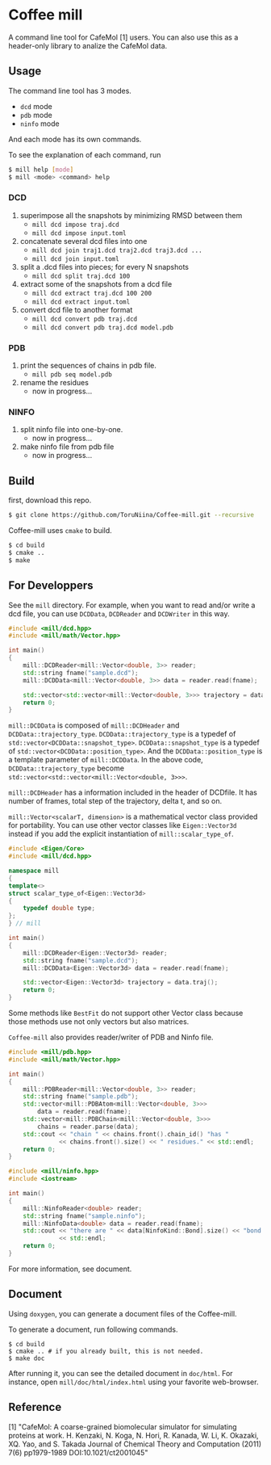 Coffee mill
====

A command line tool for CafeMol [1] users.
You can also use this as a header-only library to analize the CafeMol data.

## Usage

The command line tool has 3 modes.
- `dcd` mode
- `pdb` mode
- `ninfo` mode

And each mode has its own commands.

To see the explanation of each command, run

```sh
$ mill help [mode]
$ mill <mode> <command> help
```

### DCD

1. superimpose all the snapshots by minimizing RMSD between them
   - `mill dcd impose traj.dcd`
   - `mill dcd impose input.toml`
2. concatenate several dcd files into one
   - `mill dcd join traj1.dcd traj2.dcd traj3.dcd ...`
   - `mill dcd join input.toml`
3. split a .dcd files into pieces; for every N snapshots
   - `mill dcd split traj.dcd 100`
4. extract some of the snapshots from a dcd file
   - `mill dcd extract traj.dcd 100 200`
   - `mill dcd extract input.toml`
5. convert dcd file to another format
   - `mill dcd convert pdb traj.dcd`
   - `mill dcd convert pdb traj.dcd model.pdb`

### PDB

1. print the sequences of chains in pdb file.
   - `mill pdb seq model.pdb`
2. rename the residues
   - now in progress...

### NINFO

1. split ninfo file into one-by-one.
   - now in progress...
2. make ninfo file from pdb file
   - now in progress...

## Build

first, download this repo.

```sh
$ git clone https://github.com/ToruNiina/Coffee-mill.git --recursive
```

Coffee-mill uses `cmake` to build.

```sh
$ cd build
$ cmake ..
$ make
```

## For Developpers

See the `mill` directory. For example, when you want to read and/or write
a dcd file, you can use `DCDData`, `DCDReader` and `DCDWriter` in this way.

```cpp
#include <mill/dcd.hpp>
#include <mill/math/Vector.hpp>

int main()
{
    mill::DCDReader<mill::Vector<double, 3>> reader;
    std::string fname("sample.dcd");
    mill::DCDData<mill::Vector<double, 3>> data = reader.read(fname);

    std::vector<std::vector<mill::Vector<double, 3>>> trajectory = data.traj();
    return 0;
}
```

`mill::DCDData` is composed of `mill::DCDHeader` and `DCDData::trajectory_type`.
`DCDData::trajectory_type` is a typedef of `std::vector<DCDData::snapshot_type>`.
`DCDData::snapshot_type` is a typedef of `std::vector<DCDData::position_type>`.
And the `DCDData::position_type` is a template parameter of `mill::DCDData`.
In the above code, `DCDData::trajectory_type` become `std::vector<std::vector<mill::Vector<double, 3>>>`.

`mill::DCDHeader` has a information included in the header of DCDfile.
It has number of frames, total step of the trajectory, delta t, and so on.

`mill::Vector<scalarT, dimension>` is a mathematical vector class provided 
for portability. You can use other vector classes like `Eigen::Vector3d` instead
if you add the explicit instantiation of `mill::scalar_type_of`.

```cpp
#include <Eigen/Core>
#include <mill/dcd.hpp>

namespace mill
{
template<>
struct scalar_type_of<Eigen::Vector3d>
{
    typedef double type;
};
} // mill

int main()
{
    mill::DCDReader<Eigen::Vector3d> reader;
    std::string fname("sample.dcd");
    mill::DCDData<Eigen::Vector3d> data = reader.read(fname);

    std::vector<Eigen::Vector3d> trajectory = data.traj();
    return 0;
}
```

Some methods like `BestFit` do not support other Vector class because those
methods use not only vectors but also matrices.

`Coffee-mill` also provides reader/writer of PDB and Ninfo file.

```cpp
#include <mill/pdb.hpp>
#include <mill/math/Vector.hpp>

int main()
{
    mill::PDBReader<mill::Vector<double, 3>> reader;
    std::string fname("sample.pdb");
    std::vector<mill::PDBAtom<mill::Vector<double, 3>>>
        data = reader.read(fname);
    std::vector<mill::PDBChain<mill::Vector<double, 3>>>
        chains = reader.parse(data);
    std::cout << "chain " << chains.front().chain_id() "has "
              << chains.front().size() << " residues." << std::endl;
    return 0;
}
```

```cpp
#include <mill/ninfo.hpp>
#include <iostream>

int main()
{
    mill::NinfoReader<double> reader;
    std::string fname("sample.ninfo");
    mill::NinfoData<double> data = reader.read(fname);
    std::cout << "there are " << data[NinfoKind::Bond].size() << "bond defined."
              << std::endl;
    return 0;
}
```

For more information, see document.

## Document

Using `doxygen`, you can generate a document files of the Coffee-mill.

To generate a document, run following commands.

    $ cd build
    $ cmake .. # if you already built, this is not needed.
    $ make doc

After running it, you can see the detailed document in `doc/html`.
For instance, open `mill/doc/html/index.html` using your favorite web-browser.

## Reference

[1] "CafeMol: A coarse-grained biomolecular simulator for simulating proteins at work. H. Kenzaki, N. Koga, N. Hori, R. Kanada, W. Li, K. Okazaki, XQ. Yao, and S. Takada Journal of Chemical Theory and Computation (2011) 7(6) pp1979-1989 DOI:10.1021/ct2001045"
